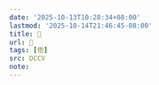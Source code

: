 ```yaml
---
date: '2025-10-13T10:28:34+08:00'
lastmod: '2025-10-14T21:46:45-08:00'
title: 􃡛
url: 􃡛
tags: [倃]
src: DCCV
note:
---
```

